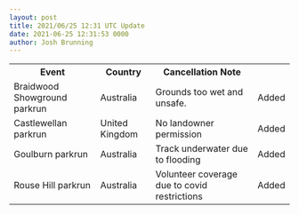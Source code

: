 ```yaml
---
layout: post
title: 2021/06/25 12:31 UTC Update
date: 2021-06-25 12:31:53 0000
author: Josh Brunning
---
```


<table style='width: 100%'>
    <tr>
        <th>Event</th>
        <th>Country</th>
        <th>Cancellation Note</th>
        <th></th>
    </tr>
    <tr>
        <td>Braidwood Showground parkrun</td>
        <td>Australia</td>
        <td>Grounds too wet and unsafe.</td>
        <td>Added</td>
    </tr>
    <tr>
        <td>Castlewellan parkrun</td>
        <td>United Kingdom</td>
        <td>No landowner permission</td>
        <td>Added</td>
    </tr>
    <tr>
        <td>Goulburn parkrun</td>
        <td>Australia</td>
        <td>Track underwater due to flooding</td>
        <td>Added</td>
    </tr>
    <tr>
        <td>Rouse Hill parkrun</td>
        <td>Australia</td>
        <td>Volunteer coverage due to covid restrictions</td>
        <td>Added</td>
    </tr>
